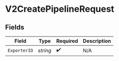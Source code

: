 # V2CreatePipelineRequest


## Fields

| Field              | Type               | Required           | Description        |
| ------------------ | ------------------ | ------------------ | ------------------ |
| `ExporterID`       | *string*           | :heavy_check_mark: | N/A                |